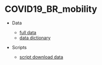 # COVID19_BR_mobility

* Data
  * [full data](data/covid19-mobility-data.csv)
  * [data dictionary](data/data_dictionary.txt)

* Scripts
  * [script download data](/scripts/download_data.R)

